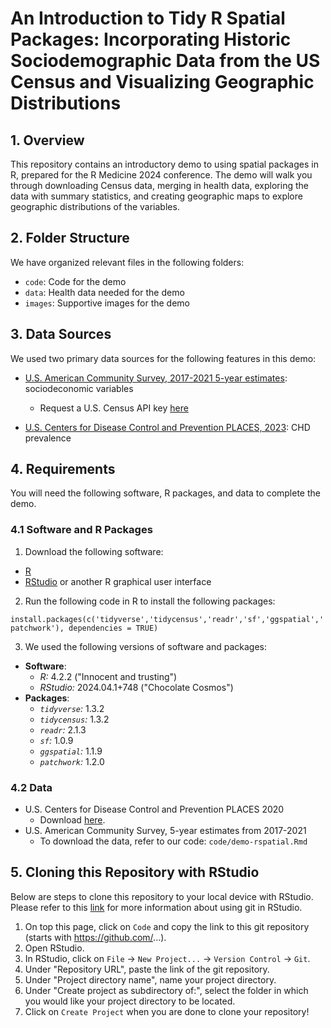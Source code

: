 # An Introduction to Tidy R Spatial Packages: Incorporating Historic Sociodemographic Data from the US Census and Visualizing Geographic Distributions


## 1. Overview

This repository contains an introductory demo to using spatial packages in R, prepared for the R Medicine 2024 conference. The demo will walk you through downloading Census data, merging in health data, exploring the data with summary statistics, and creating geographic maps to explore geographic distributions of the variables. 

## 2. Folder Structure

We have organized relevant files in the following folders: 

- `code`: Code for the demo 
- `data`: Health data needed for the demo
- `images`: Supportive images for the demo

## 3. Data Sources

We used two primary data sources for the following features in this demo: 

- [U.S. American Community Survey, 2017-2021 5-year estimates](https://www.census.gov/data/developers/data-sets/acs-5year.2021.html): sociodeconomic variables
  - Request a U.S. Census API key [here](https://api.census.gov/data/key_signup.html) 

- [U.S. Centers for Disease Control and Prevention PLACES, 2023](https://data.cdc.gov/500-Cities-Places/PLACES-Local-Data-for-Better-Health-Census-Tract-D/cwsq-ngmh/about_data): CHD prevalence

## 4. Requirements

You will need the following software, R packages, and data to complete the demo.

### 4.1 Software and R Packages

1.  Download the following software:

-   [R](https://cran.r-project.org/bin/windows/base/)
-   [RStudio](https://www.rstudio.com/products/rstudio/download/#download) or another R graphical user interface

2.  Run the following code in R to install the following packages:

`install.packages(c('tidyverse','tidycensus','readr','sf','ggspatial','patchwork'), dependencies = TRUE)`

3.  We used the following versions of software and packages:

-   **Software**:
    -   *R:* 4.2.2 ("Innocent and trusting")
    -   *RStudio:* 2024.04.1+748 ("Chocolate Cosmos")
-   **Packages**:
    -   *`tidyverse`:* 1.3.2
    -   *`tidycensus`:* 1.3.2
    -   *`readr`:* 2.1.3
    -   *`sf`:* 1.0.9
    -   *`ggspatial`:* 1.1.9
    -   *`patchwork`:* 1.2.0

### 4.2 Data

-   U.S. Centers for Disease Control and Prevention PLACES 2020
    -   Download [here](https://chronicdata.cdc.gov/500-Cities-Places/PLACES-Local-Data-for-Better-Health-Place-Data-202/q8xq-ygsk).
-   U.S. American Community Survey, 5-year estimates from 2017-2021
    -   To download the data, refer to our code: `code/demo-rspatial.Rmd`


## 5. Cloning this Repository with RStudio

Below are steps to clone this repository to your local device with RStudio. Please refer to this [link](https://resources.github.com/github-and-rstudio/) for more information about using git in RStudio.

1.  On top this page, click on `Code` and copy the link to this git repository (starts with <https://github.com/>...).
2.  Open RStudio.
3.  In RStudio, click on `File` → `New Project...` → `Version Control` → `Git`.
4.  Under "Repository URL", paste the link of the git repository.
5.  Under "Project directory name", name your project directory.
6.  Under "Create project as subdirectory of:", select the folder in which you would like your project directory to be located.
7.  Click on `Create Project` when you are done to clone your repository!



